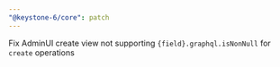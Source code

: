 ```yaml
---
"@keystone-6/core": patch
---
```


Fix AdminUI create view not supporting `{field}.graphql.isNonNull` for `create` operations
